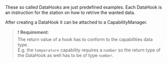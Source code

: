 These so called DataHooks are just predefined examples. Each DataHook is an instruction for the station on how to retrive the wanted data.

After creating a DataHook it can be attached to a CapabilityManager.

> ❗️ **Requirement**:<br>The return value of a hook has to conform to the capabilities data type.<br>E.g. the `temperature` capability requires a `number` so the return type of the DataHook as well has to be of type `number`.

